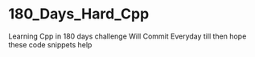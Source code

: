 # 180_Days_Hard_Cpp
Learning Cpp in 180 days challenge 
Will Commit Everyday till then hope these code snippets help
